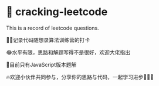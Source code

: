 # 📑 cracking-leetcode

This is a record of leetcode questions.

👩‍💻记录代码随想录算法训练营的打卡

😂水平有限，思路和解题写得不是很好，欢迎大佬指出

🚩目前只有JavaScript版本题解

🔥欢迎小伙伴共同参与，分享你的思路与代码，一起学习进步💪💪💪


